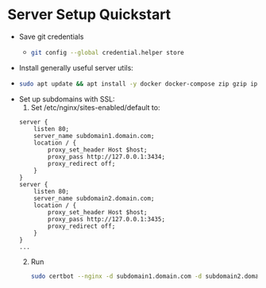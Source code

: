 # Server Setup Quickstart

* Save git credentials
  * ```bash
    git config --global credential.helper store
    ```
* Install generally useful server utils:
* ```bash
  sudo apt update && apt install -y docker docker-compose zip gzip iputils-ping traceroute htop nginx certbot python3-certbot-nginx
  ```
* Set up subdomains with SSL:
  1. Set /etc/nginx/sites-enabled/default to:
    ```
    server {
        listen 80;
        server_name subdomain1.domain.com;
        location / {
            proxy_set_header Host $host;
            proxy_pass http://127.0.0.1:3434;
            proxy_redirect off;
        }
    }
    server {
        listen 80;
        server_name subdomain2.domain.com;
        location / {
            proxy_set_header Host $host;
            proxy_pass http://127.0.0.1:3435;
            proxy_redirect off;
        }
    }
    ...
    ```
  2. Run
     ```bash
     sudo certbot --nginx -d subdomain1.domain.com -d subdomain2.domain.com && sudo sevice nginx restart
     ```

